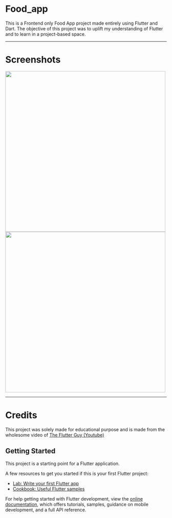 # Food_app

This is a Frontend only Food App project made entirely using Flutter and Dart.
The objective of this project was to uplift my understanding of Flutter and to learn in a project-based space.

<hr>

# Screenshots

<img src="https://github.com/HorizonChaser12/FoodApp/assets/78254378/4d2c3fe0-04f4-4df2-9f94-fc3737903fe4" width="500px"  >

<img src= "https://github.com/HorizonChaser12/FoodApp/assets/78254378/4da26de1-5345-4821-90f9-4345efb5e5a2" width="500px" >

<hr>

# Credits
This project was solely made for educational purpose and is made from the wholesome video of [The Flutter Guy (Youtube)](https://www.youtube.com/watch?v=D4nhaszNW4o)

## Getting Started

This project is a starting point for a Flutter application.

A few resources to get you started if this is your first Flutter project:

- [Lab: Write your first Flutter app](https://docs.flutter.dev/get-started/codelab)
- [Cookbook: Useful Flutter samples](https://docs.flutter.dev/cookbook)

For help getting started with Flutter development, view the
[online documentation](https://docs.flutter.dev/), which offers tutorials,
samples, guidance on mobile development, and a full API reference.
